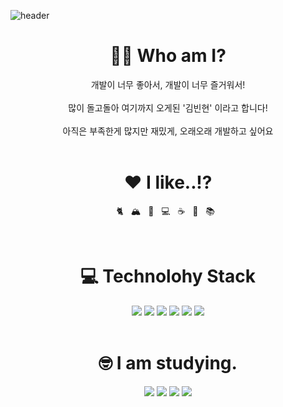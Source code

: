 ![header](https://capsule-render.vercel.app/api?type=wave&color=A3DCBE&height=150&section=header&text=print("Hello%World!!")&fontSize=80)


<h1 align="center"> 🧑🏻 Who am I?</h1>
<p align="center">
  개발이 너무 좋아서, 개발이 너무 즐거워서! </br>
  <br> 많이 돌고돌아 여기까지 오게된 '김빈현' 이라고 합니다! </br>
  <br> 아직은 부족한게 많지만 재밌게, 오래오래 개발하고 싶어요 </br>
  <br>
</p>

<h1 align="center"> ❤️ I like..!?</h1>
  <p align="center">
    🐈&nbsp;&nbsp;
    🏔&nbsp;&nbsp;
    🌊&nbsp;&nbsp;
    💻&nbsp;&nbsp;
    ☕️&nbsp;&nbsp;
    🍺&nbsp;&nbsp;
    📚&nbsp;&nbsp;
  </p>
  <br>

<h1 align="center"> 💻 Technolohy Stack</h1>
<p align="center">
  <img src=https://img.shields.io/badge/Python-3776AB?style=flat-square&logo=&logoColor=white/>
  <img src=https://img.shields.io/badge/JavaScript-F7DF1E?style=flat-square&logo=&logoColor=white/>
  <img src=https://img.shields.io/badge/HTML5-E34F26?style=flat-square&logo=&logoColor=white/>
  <img src=https://img.shields.io/badge/CSS3-1572B6?style=flat-square&logo=&logoColor=white/>
  <img src=https://img.shields.io/badge/Git-F05032?style=flat-square&logo=&logoColor=white/>
  <img src=https://img.shields.io/badge/GitHub-181717?style=flat-square&logo=&logoColor=white/>
  <br></br>
 </p>
 
 <h1 align="center"> 🤓 I am studying.</h1>
 <p align="center">
    <img src=https://img.shields.io/badge/Go-00ADD8?style=flat-square&logo=&logoColor=white/>
    <img src=https://img.shields.io/badge/React-61DAFB?style=flat-square&logo=&logoColor=white/>
    <img src=https://img.shields.io/badge/MySQL-4479A1?style=flat-square&logo=&logoColor=white/>
    <img src=https://img.shields.io/badge/PHP-777BB4?style=flat-square&logo=&logoColor=white/>
    <br></br>
 </p>

